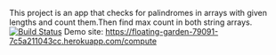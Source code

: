 This project is an app that checks for palindromes in arrays with given lengths and count them.Then find max count in both string arrays.
[![Build Status](https://app.travis-ci.com/duygutumer2/myDemoApp.svg?token=rvWfQC6PNfo3Jyi7mzB2&branch=master)](https://app.travis-ci.com/duygutumer2/myDemoApp)
Demo site: https://floating-garden-79091-7c5a211043cc.herokuapp.com/compute
